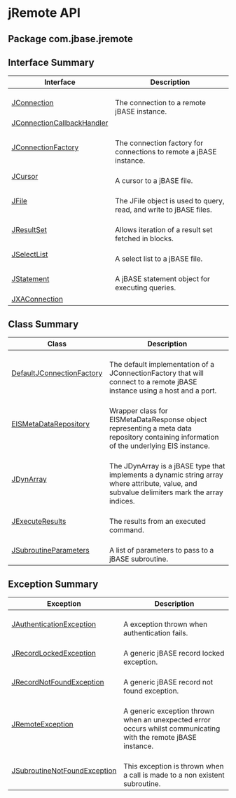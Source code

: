 # jRemote API

<PageHeader />

## Package com.jbase.jremote

## Interface Summary

| Interface | Description |
| --- | --- |
| [JConnection](./../jremote&jrcs/jremote-java-api/jconnection-(jremote-api)/README.md "interface in com.jbase.jremote")<br> | <br>The connection to a remote jBASE instance.<br> |
| [JConnectionCallbackHandler](./../jremote&jrcs/jremote-java-api/jconnectioncallbackhandler-(jremote-api) "interface in com.jbase.jremote")<br> |  <br> |
| [JConnectionFactory](./../jremote&jrcs/jremote-java-api/jconnectionfactory-(jremote-api) "interface in com.jbase.jremote")<br> | <br>The connection factory for connections to remote a jBASE instance.<br> |
| [JCursor](./../jremote&jrcs/jremote-java-api/jcursor-(jremote-api) "interface in com.jbase.jremote")<br> | <br>A cursor to a jBASE file.<br> |
| [JFile](./../jremote&jrcs/jremote-java-api/jfile-(jremote-api) "interface in com.jbase.jremote")<br> | <br>The JFile object is used to query, read, and write to jBASE files.<br> |
| [JResultSet](./../jremote&jrcs/jremote-java-api/jresultset-(jremote-api) "interface in com.jbase.jremote")<br> | <br>Allows iteration of a result set fetched in blocks.<br> |
| [JSelectList](./../jremote&jrcs/jremote-java-api/jselectlist-(jremote-api) "interface in com.jbase.jremote")<br> | <br>A select list to a jBASE file.<br> |
| [JStatement](./../jremote&jrcs/jremote-java-api/jstatement-(jremote-api) "interface in com.jbase.jremote")<br> | <br>A jBASE statement object for executing queries.<br> |
| [JXAConnection](./../jremote&jrcs/jremote-java-api/jxaconnection-(jremote-api) "interface in com.jbase.jremote")<br> |  <br> |

## Class Summary

| Class<br> | Description<br> |
| --- | --- |
| [DefaultJConnectionFactory](./../jremote&jrcs/jremote-java-api/defaultjconnectionfactory-(jremote-api) "class in com.jbase.jremote")<br> | <br>The default implementation of a JConnectionFactory that will connect to a remote jBASE instance using a host and a port.<br> |
| [EISMetaDataRepository](./../jremote&jrcs/jremote-java-api/eismetadatarepository-(jremote-api) "class in com.jbase.jremote")<br> | <br>Wrapper class for EISMetaDataResponse object representing a meta data repository containing information of the underlying EIS instance.<br> |
| [JDynArray](./../jremote&jrcs/jremote-java-api/jdynarray-(jremote-api) "class in com.jbase.jremote")<br> | <br>The JDynArray is a jBASE type that implements a dynamic string array where attribute, value, and subvalue delimiters mark the array indices.<br> |
| [JExecuteResults](./../jremote&jrcs/jremote-java-api/jexecuteresults-(jremote-api) "class in com.jbase.jremote")<br> | <br>The results from an executed command.<br> |
| [JSubroutineParameters](./../jremote&jrcs/jremote-java-api/jsubroutineparameters-(jremote-api) "class in com.jbase.jremote")<br> | <br>A list of parameters to pass to a jBASE subroutine.<br> |

## Exception Summary

| Exception<br> | Description<br> |
| --- | --- |
| [JAuthenticationException](./../jremote&jrcs/jremote-java-api/jauthenticationexception-(jremote-api) "class in com.jbase.jremote")<br> | <br>A exception thrown when authentication fails.<br> |
| [JRecordLockedException](./../jremote&jrcs/jremote-java-api/jrecordlockedexception-(jremote-api) "class in com.jbase.jremote")<br> | <br>A generic jBASE record locked exception.<br> |
| [JRecordNotFoundException](./../jremote&jrcs/jremote-java-api/jrecordnotfoundexception-(jremote-api) "class in com.jbase.jremote")<br> | <br>A generic jBASE record not found exception.<br> |
| [JRemoteException](./../jremote&jrcs/jremote-java-api/jremoteexception-(jremote-api) "class in com.jbase.jremote")<br> | <br>A generic exception thrown when an unexpected error occurs whilst communicating with the remote jBASE instance.<br> |
| [JSubroutineNotFoundException](./../jremote&jrcs/jremote-java-api/jsubroutinenotfoundexception-(jremote-api) "class in com.jbase.jremote")<br> | <br>This exception is thrown when a call is made to a non existent subroutine.<br> |

<PageFooter />
